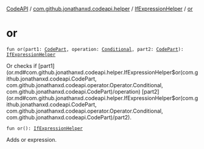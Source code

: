 [CodeAPI](../../index.md) / [com.github.jonathanxd.codeapi.helper](../index.md) / [IfExpressionHelper](index.md) / [or](.)

# or

`fun or(part1: `[`CodePart`](../../com.github.jonathanxd.codeapi/-code-part/index.md)`, operation: `[`Conditional`](../../com.github.jonathanxd.codeapi.operator/-operator/-conditional/index.md)`, part2: `[`CodePart`](../../com.github.jonathanxd.codeapi/-code-part/index.md)`): `[`IfExpressionHelper`](index.md)

Or checks if [part1](or.md#com.github.jonathanxd.codeapi.helper.IfExpressionHelper$or(com.github.jonathanxd.codeapi.CodePart, com.github.jonathanxd.codeapi.operator.Operator.Conditional, com.github.jonathanxd.codeapi.CodePart)/operation) [part2](or.md#com.github.jonathanxd.codeapi.helper.IfExpressionHelper$or(com.github.jonathanxd.codeapi.CodePart, com.github.jonathanxd.codeapi.operator.Operator.Conditional, com.github.jonathanxd.codeapi.CodePart)/part2).

`fun or(): `[`IfExpressionHelper`](index.md)

Adds or expression.

